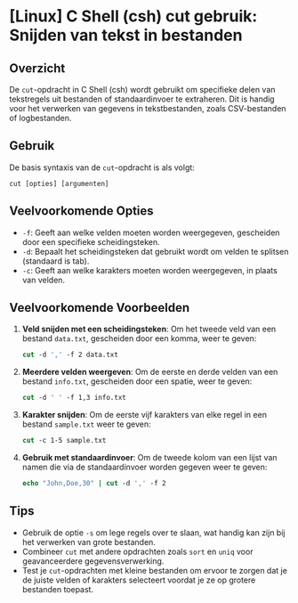 # [Linux] C Shell (csh) cut gebruik: Snijden van tekst in bestanden

## Overzicht
De `cut`-opdracht in C Shell (csh) wordt gebruikt om specifieke delen van tekstregels uit bestanden of standaardinvoer te extraheren. Dit is handig voor het verwerken van gegevens in tekstbestanden, zoals CSV-bestanden of logbestanden.

## Gebruik
De basis syntaxis van de `cut`-opdracht is als volgt:

```
cut [opties] [argumenten]
```

## Veelvoorkomende Opties
- `-f`: Geeft aan welke velden moeten worden weergegeven, gescheiden door een specifieke scheidingsteken.
- `-d`: Bepaalt het scheidingsteken dat gebruikt wordt om velden te splitsen (standaard is tab).
- `-c`: Geeft aan welke karakters moeten worden weergegeven, in plaats van velden.

## Veelvoorkomende Voorbeelden

1. **Veld snijden met een scheidingsteken**:
   Om het tweede veld van een bestand `data.txt`, gescheiden door een komma, weer te geven:
   ```csh
   cut -d ',' -f 2 data.txt
   ```

2. **Meerdere velden weergeven**:
   Om de eerste en derde velden van een bestand `info.txt`, gescheiden door een spatie, weer te geven:
   ```csh
   cut -d ' ' -f 1,3 info.txt
   ```

3. **Karakter snijden**:
   Om de eerste vijf karakters van elke regel in een bestand `sample.txt` weer te geven:
   ```csh
   cut -c 1-5 sample.txt
   ```

4. **Gebruik met standaardinvoer**:
   Om de tweede kolom van een lijst van namen die via de standaardinvoer worden gegeven weer te geven:
   ```csh
   echo "John,Doe,30" | cut -d ',' -f 2
   ```

## Tips
- Gebruik de optie `-s` om lege regels over te slaan, wat handig kan zijn bij het verwerken van grote bestanden.
- Combineer `cut` met andere opdrachten zoals `sort` en `uniq` voor geavanceerdere gegevensverwerking.
- Test je `cut`-opdrachten met kleine bestanden om ervoor te zorgen dat je de juiste velden of karakters selecteert voordat je ze op grotere bestanden toepast.
